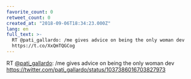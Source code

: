 ```yaml
---
favorite_count: 0
retweet_count: 0
created_at: "2018-09-06T18:34:23.000Z"
lang: en
full_text: >-
  RT @pati_gallardo: /me gives advice on being the only woman dev
  https://t.co/XxQmTQGCog
---
```


RT [@pati_gallardo](https://twitter.com/pati_gallardo): /me gives advice on
being the only woman dev
<https://twitter.com/pati_gallardo/status/1037386016703827973>
